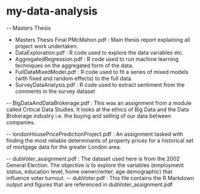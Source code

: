 # my-data-analysis


-- Masters Thesis
  - Masters Thesis Final PMcMahon.pdf : Main thesis report explaining all project work undertaken.
  - DataExploration.pdf : R code used to explore the data variables etc.
  - AggregatedRegression.pdf : R code used to run machine learning techniques on the aggregated form of the data.
  - FullDataMixedModel.pdf : R code used to fit a series of mixed models (with fixed and random effects) to the full data.
  - SurveyDataAnalysis.pdf : R code used to extract sentiment from the comments in the survey dataset


-- BigDataAndDataBrokerage.pdf : This was an assignment from a module called Critical Data Studies. It looks at the ethics of Big Data and the Data Brokerage industry i.e. the buying and selling of our data between companies.


-- londonHousePricePredictionProject.pdf : An assignment tasked with finding the most reliable determinants of property prices for a historical set of mortgage data for the greater London area.


-- dubVoter_assignment.pdf : The dataset used here is from the 2002 General Election. The objective is to explore the variables (employment status, education level, home owner/renter, age demographic) that influence voter turnout. 
-- dubVoter.pdf : This file contains the R Markdown output and figures that are referenced in dubVoter_assignment.pdf
